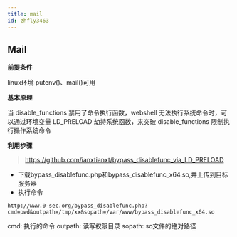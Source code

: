```yaml
---
title: mail
id: zhfly3463
---
```


## Mail

**前提条件**

linux环境
putenv()、mail()可用

**基本原理**

当 disable_functions 禁用了命令执行函数，webshell 无法执行系统命令时，可以通过环境变量 LD_PRELOAD 劫持系统函数，来突破 disable_functions 限制执行操作系统命令

**利用步骤**

> https://github.com/ianxtianxt/bypass_disablefunc_via_LD_PRELOAD

*   下载bypass_disablefunc.php和bypass_disablefunc_x64.so,并上传到目标服务器
*   执行命令

```
http://www.0-sec.org/bypass_disablefunc.php?cmd=pwd&outpath=/tmp/xx&sopath=/var/www/bypass_disablefunc_x64.so 
```

cmd: 执行的命令
outpath: 读写权限目录
sopath: so文件的绝对路径